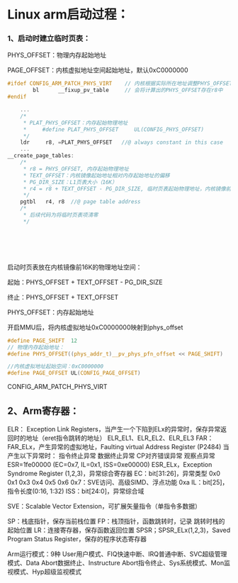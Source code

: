 # Linux arm启动过程：

### 1、启动时建立临时页表：

PHYS_OFFSET：物理内存起始地址

PAGE_OFFSET：内核虚拟地址空间起始地址，默认0xC0000000

```c
#ifdef CONFIG_ARM_PATCH_PHYS_VIRT    // 内核根据实际所在地址调整PHYS_OFFSET的值
        bl      __fixup_pv_table     // 会将计算出的PHYS_OFFSET存在r8中
#endif
```



```c
	...
    /*
     * PLAT_PHYS_OFFSET：内存起始物理地址
     *     #define PLAT_PHYS_OFFSET     UL(CONFIG_PHYS_OFFSET)
     */
	ldr     r8, =PLAT_PHYS_OFFSET	//@ always constant in this case
    ...
__create_page_tables:
	/*
	 * r8 = PHYS_OFFSET, 内存起始物理地址
	 * TEXT_OFFSET：内核镜像起始地址相对内存起始地址的偏移
	 * PG_DIR_SIZE：L1页表大小（16K）
	 * r4 = r8 + TEXT_OFFSET - PG_DIR_SIZE, 临时页表起始物理地址，内核镜像前16K空间
	 */
    pgtbl   r4, r8	//@ page table address
	/*
	 * 后续代码为将临时页表项清零
	 */







```

启动时页表放在内核镜像前16K的物理地址空间：

起始：PHYS_OFFSET + TEXT_OFFSET - PG_DIR_SIZE

终止：PHYS_OFFSET + TEXT_OFFSET

PHYS_OFFSET：内存起始地址





开启MMU后，将内核虚拟地址0xC0000000映射到phys_offset

```c
#define PAGE_SHIFT  12
// 物理内存起始地址：
#define PHYS_OFFSET((phys_addr_t)__pv_phys_pfn_offset << PAGE_SHIFT)

//内核虚拟地址起始空间：0xC0000000
#define PAGE_OFFSET UL(CONFIG_PAGE_OFFSET)
```



CONFIG_ARM_PATCH_PHYS_VIRT



## 2、Arm寄存器：

ELR：
	Exception Link Registers，当产生一个下陷到ELx的异常时，保存异常返回时的地址（eret指令跳转的地址）
	ELR_EL1、ELR_EL2、ELR_EL3
FAR：
	FAR_ELx，产生异常的虚拟地址，Faulting virtual Address Register (P2484)
	当产生以下异常时：
		指令终止异常
		数据终止异常
		CP对齐错误异常
		观察点异常
ESR=1fe00000 (EC=0x7, IL=0x1, ISS=0xe00000)
	ESR_ELx，Exception Syndrome Register (1,2,3)，异常综合寄存器
	EC：bit[31:26]，异常类型
		0x0
		0x1
		0x3
		0x4
		0x5
		0x6
		0x7：SVE访问、高级SIMD、浮点功能
		0xa
	IL：bit[25]，指令长度(0:16, 1:32)
	ISS：bit[24:0]，异常综合域

SVE：Scalable Vector Extension，可扩展矢量指令（单指令多数据）

SP：栈底指针，保存当前栈位置
FP：栈顶指针，函数跳转时，记录 跳转时栈的起始位置
LR：连接寄存器，保存函数返回位置
SPSR；SPSR_ELx(1,2,3)，Saved Program Status Register，保存的程序状态寄存器

Arm运行模式：9种
User用户模式、FIQ快速中断、IRQ普通中断、SVC超级管理模式、Data Abort数据终止、Instructure Abort指令终止、Sys系统模式、Mon监视模式、Hyp超级监视模式










